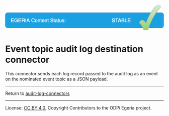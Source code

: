 <!-- SPDX-License-Identifier: CC-BY-4.0 -->
<!-- Copyright Contributors to the ODPi Egeria project. -->

![Released](../../../../../../images/egeria-content-status-released.png#pagewidth)

# Event topic audit log destination connector

This connector sends each log record passed to the audit log as an event on the
nominated event topic as a JSON payload.


----
Return to [audit-log-connectors](..)

----
License: [CC BY 4.0](https://creativecommons.org/licenses/by/4.0/),
Copyright Contributors to the ODPi Egeria project.